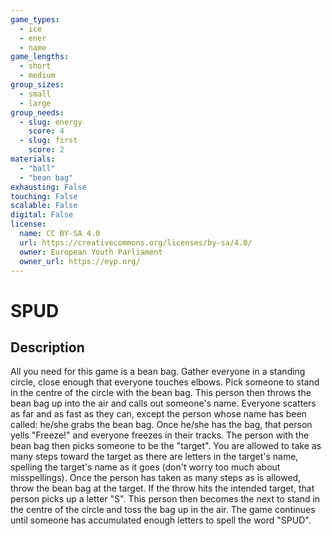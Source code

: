 ```yaml
---
game_types:
  - ice
  - ener
  - name
game_lengths:
  - short
  - medium
group_sizes:
  - small
  - large
group_needs:
  - slug: energy
    score: 4
  - slug: first
    score: 2
materials:
  - "ball"
  - "bean bag"
exhausting: False
touching: False
scalable: False
digital: False
license:
  name: CC BY-SA 4.0
  url: https://creativecommons.org/licenses/by-sa/4.0/
  owner: European Youth Parliament
  owner_url: https://eyp.org/
---
```

# SPUD

## Description
All you need for this game is a bean bag. Gather everyone in a standing circle, close enough that everyone touches elbows. Pick someone to stand in the centre of the circle with the bean bag. This person then throws the bean bag up into the air and calls out someone's name. Everyone scatters as far and as fast as they can, except the person whose name has been called: he/she grabs the bean bag. Once he/she has the bag, that person yells "Freeze!" and everyone freezes in their tracks. The person with the bean bag then picks someone to be the "target". You are allowed to take as many steps toward the target as there are letters in the target's name, spelling the target's name as it goes (don't worry too much about misspellings). Once the person has taken as many steps as is allowed, throw the bean bag at the target. If the throw hits the intended target, that person picks up a letter "S". This person then becomes the next to stand in the centre of the circle and toss the bag up in the air. The game continues until someone has accumulated enough letters to spell the word "SPUD".
